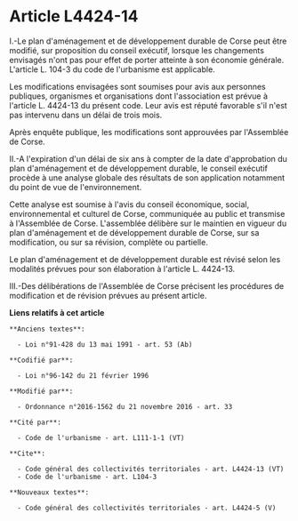 # Article L4424-14

I.-Le plan d'aménagement et de développement durable de Corse peut être modifié, sur proposition du conseil exécutif, lorsque
les changements envisagés n'ont pas pour effet de porter atteinte à son économie générale. L'article L. 104-3 du code de
l'urbanisme est applicable. 

Les modifications envisagées sont soumises pour avis aux personnes publiques, organismes et organisations dont l'association
est prévue à l'article L. 4424-13 du présent code. Leur avis est réputé favorable s'il n'est pas intervenu dans un délai de
trois mois. 

Après enquête publique, les modifications sont approuvées par l'Assemblée de Corse. 

II.-A l'expiration d'un délai de six ans à compter de la date d'approbation du plan d'aménagement et de développement
durable, le conseil exécutif procède à une analyse globale des résultats de son application notamment du point de vue de
l'environnement. 

Cette analyse est soumise à l'avis du       conseil économique, social, environnemental et culturel de Corse, communiquée au
public et transmise à l'Assemblée de Corse. L'assemblée délibère sur le maintien en vigueur du plan d'aménagement et de
développement durable de Corse, sur sa modification, ou sur sa révision, complète ou partielle. 

Le plan d'aménagement et de développement durable est révisé selon les modalités prévues pour son élaboration à l'article L.
4424-13. 

III.-Des délibérations de l'Assemblée de Corse précisent les procédures de modification et de révision prévues au présent
article.

**Liens relatifs à cet article**

	**Anciens textes**:

	  - Loi n°91-428 du 13 mai 1991 - art. 53 (Ab)

	**Codifié par**:

	  - Loi n°96-142 du 21 février 1996

	**Modifié par**:

	  - Ordonnance n°2016-1562 du 21 novembre 2016 - art. 33

	**Cité par**:

	  - Code de l'urbanisme - art. L111-1-1 (VT)

	**Cite**:

	  - Code général des collectivités territoriales - art. L4424-13 (VT)
	  - Code de l'urbanisme - art. L104-3

	**Nouveaux textes**:

	  - Code général des collectivités territoriales - art. L4424-5 (V)
